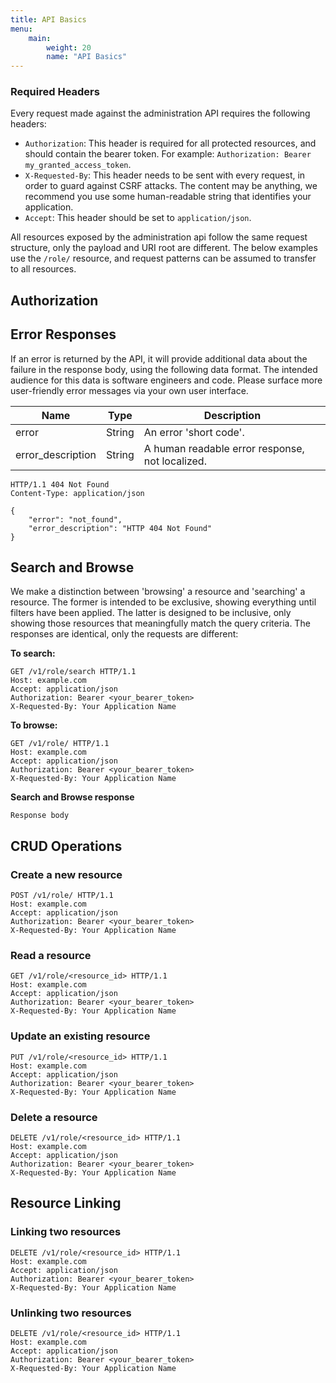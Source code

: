 ```yaml
---
title: API Basics
menu:
    main:
        weight: 20
        name: "API Basics"
---
```


### Required Headers
Every request made against the administration API requires the following headers:

* `Authorization`: This header is required for all protected resources, and
  should contain the bearer token. For example: 
  `Authorization: Bearer my_granted_access_token`.
* `X-Requested-By`: This header needs to be sent with every request, in
  order to guard against CSRF attacks. The content may be anything, we
  recommend you use some human-readable string that identifies your application.
* `Accept`: This header should be set to `application/json`.

All resources exposed by the administration api follow the same request structure,
only the payload and URI root are different. The below examples use the `/role/` resource,
and request patterns can be assumed to transfer to all resources.

## Authorization

## Error Responses

If an error is returned by the API, it will provide additional data
about the failure in the response body, using the following data format.
The intended audience for this data is software engineers and code. Please
surface more user-friendly error messages via your own user interface.

| Name               | Type   | Description                                     |
|--------------------|--------|-------------------------------------------------|
| error              | String | An error 'short code'.                          |
| error_description  | String | A human readable error response, not localized. |


```
HTTP/1.1 404 Not Found
Content-Type: application/json

{
    "error": "not_found",
    "error_description": "HTTP 404 Not Found"
}
```

## Search and Browse

We make a distinction between 'browsing' a resource and 'searching' a resource. The former
is intended to be exclusive, showing everything until filters have been applied. The latter
is designed to be inclusive, only showing those resources that meaningfully match the
query criteria. The responses are identical, only the requests are different:

**To search:**
```
GET /v1/role/search HTTP/1.1
Host: example.com
Accept: application/json
Authorization: Bearer <your_bearer_token>
X-Requested-By: Your Application Name
```

**To browse:**
```
GET /v1/role/ HTTP/1.1
Host: example.com
Accept: application/json
Authorization: Bearer <your_bearer_token>
X-Requested-By: Your Application Name
```

**Search and Browse response**
```
Response body
```

## CRUD Operations

### Create a new resource
```
POST /v1/role/ HTTP/1.1
Host: example.com
Accept: application/json
Authorization: Bearer <your_bearer_token>
X-Requested-By: Your Application Name
```

### Read a resource
```
GET /v1/role/<resource_id> HTTP/1.1
Host: example.com
Accept: application/json
Authorization: Bearer <your_bearer_token>
X-Requested-By: Your Application Name
```

### Update an existing resource
```
PUT /v1/role/<resource_id> HTTP/1.1
Host: example.com
Accept: application/json
Authorization: Bearer <your_bearer_token>
X-Requested-By: Your Application Name
```

### Delete a resource
```
DELETE /v1/role/<resource_id> HTTP/1.1
Host: example.com
Accept: application/json
Authorization: Bearer <your_bearer_token>
X-Requested-By: Your Application Name
```
## Resource Linking


### Linking two resources
```
DELETE /v1/role/<resource_id> HTTP/1.1
Host: example.com
Accept: application/json
Authorization: Bearer <your_bearer_token>
X-Requested-By: Your Application Name
```

### Unlinking two resources
```
DELETE /v1/role/<resource_id> HTTP/1.1
Host: example.com
Accept: application/json
Authorization: Bearer <your_bearer_token>
X-Requested-By: Your Application Name
```
